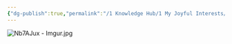 ```yaml
---
{"dg-publish":true,"permalink":"/1 Knowledge Hub/1 My Joyful Interests/Film making/Technical Help/Lighting setups/","noteIcon":""}
---
```



![Nb7AJux - Imgur.jpg](/img/user/Obsidian%20Functional%20Stuff/z-All%20pdfs,%20Images%20&%20Small%20Excalidraws/Nb7AJux%20-%20Imgur.jpg)